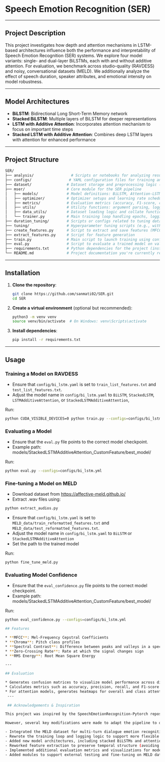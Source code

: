 # Speech Emotion Recognition (SER)

---
## Project Description

This project investigates how depth and attention mechanisms in LSTM-based architectures influence both the performance and interpretability of Speech Emotion Recognition (SER) systems. We explore four model variants: single- and dual-layer BiLSTMs, each with and without additive attention. For evaluation, we benchmark across studio-quality (RAVDESS) and noisy, conversational datasets (MELD). We additionally analyze the effect of speech duration, speaker attributes, and emotional intensity on model robustness.

---

## Model Architectures

* **BiLSTM**: Bidirectional Long Short-Term Memory network
* **Stacked BiLSTM**: Multiple layers of BiLSTM for deeper representations
* **LSTM with Additive Attention**: Incorporates attention mechanism to focus on important time steps
* **Stacked LSTM with Additive Attention**: Combines deep LSTM layers with attention for enhanced performance

---

## Project Structure

```bash
SER/
├── analysis/                 # Scripts or notebooks for analyzing results (e.g., accuracy trends, errors)
├── configs/                 # YAML configuration files for training and evaluation setups
├── dataset/                # Dataset storage and preprocessing logic (e.g., manifest generation, slicing)
├── mser/                   # Core module for the SER pipeline
│   ├── models/             # Model definitions: BiLSTM, Attention-LSTM, etc.
│   ├── optimizer/          # Optimizer setups and learning rate schedulers
│   ├── metrics/            # Evaluation metrics (accuracy, F1-score, confusion matrix logic)
│   ├── utils/              # Utility functions: argument parsing, logging, plotting
│   ├── data_utils/         # Dataset loading logic and collate functions for DataLoader
│   └── trainer.py          # Main training loop handling epochs, logging, checkpointing
├── duration_tuning/        # Scripts or configs related to tuning dataset duration thresholds
├── tuning/                 # Hyperparameter tuning scripts (e.g., with Optuna or grid search)
├── create_features.py      # Script to extract and save features (MFCC) from raw audio
├── extract_features.py     # Script for feature generation
├── train.py                # Main script to launch training using config files
├── eval.py                 # Script to evaluate a trained model on validation/test data
├── requirements.txt        # Python dependencies for the project (install with pip)
└── README.md               # Project documentation you're currently reading
```


---

## Installation

1. **Clone the repository**:

   ```bash
   git clone https://github.com/sanmati02/SER.git
   cd SER
   ```

2. **Create a virtual environment** (optional but recommended):

   ```bash
   python3 -m venv venv
   source venv/bin/activate  # On Windows: venv\Scripts\activate
   ```

3. **Install dependencies**:

   ```bash
   pip install -r requirements.txt
   ```

---

## Usage

### Training a Model on RAVDESS

- Ensure that `config/bi_lstm.yaml` is set to `train_list_features.txt` and `test_list_features.txt`. 
- Adjust the model name in `config/bi_lstm.yaml` to `BiLSTM`, `StackedLSTM`, `LSTMAdditiveAttention`, or `StackedLSTMAdditiveAttention`, 

Run: 

```bash
python CUDA_VISIBLE_DEVICES=0 python train.py --configs=configs/bi_lstm.yml
```

### Evaluating a Model

* Ensure that the `eval.py` file points to the correct model checkpoint. 
* Example path: models/StackedLSTMAdditiveAttention_CustomFeature/best_model/

Run:

```bash
python eval.py --configs=configs/bi_lstm.yml
```

### Fine-tuning a Model on MELD

- Download dataset from https://affective-meld.github.io/ 
- Extract .wav files using:
```bash
python extract_audios.py
```
- Ensure that `config/bi_lstm.yaml` is set to `MELD_data/train_reformatted_features.txt` and `MELD_data/test_reformatted_features.txt`. 
- Adjust the model name in `config/bi_lstm.yaml` to `BiLSTM` or `StackedLSTMAdditiveAttention`
- Set the path to the trained model

Run:

```bash
python fine_tune_meld.py
```

### Evaluating Model Confidence

* Ensure that the `eval_confidence.py` file points to the correct model checkpoint. 
* Example path: models/StackedLSTMAdditiveAttention_CustomFeature/best_model/

Run:

```bash
python eval_confidence.py --configs=configs/bi_lstm.yml

## Features

* **MFCC**: Mel-Frequency Cepstral Coefficients
* **Chroma**: Pitch class profiles
* **Spectral Contrast**: Difference between peaks and valleys in a spectrum
* **Zero-Crossing Rate**: Rate at which the signal changes sign
* **RMS Energy**: Root Mean Square Energy

---

## Evaluation

* Generates confusion matrices to visualize model performance across different emotion classes
* Calculates metrics such as accuracy, precision, recall, and F1-score
* For attention models, generates heatmaps for overall and class attention weights
 ---
 
 ## Acknowledgements & Inspiration

This project was inspired by the SpeechEmotionRecognition-Pytorch repository by yeyupiaoling. We referenced parts of their codebase — particularly in the data preprocessing pipeline and feature extraction setup — to help structure our initial implementation.

However, several key modifications were made to adapt the pipeline to our specific requirements:

- Integrated the MELD dataset for multi-turn dialogue emotion recognition.
- Rewrote the training loop and logging logic to support more flexible experimentation (duration tuning and hyperparameter tuning)
- Added new model architectures, including stacked BiLSTMs and attention-based LSTMs.
- Reworked feature extraction to preserve temporal structure (avoiding average pooling over time).
- Implemented additional evaluation metrics and visualizations for model interpretability.
- Added modules to support external testing and fine-tuning on MELD dataset 
